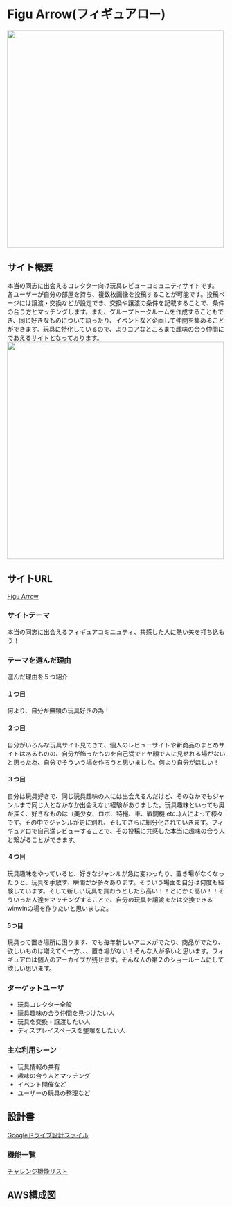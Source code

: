 # Figu Arrow(フィギュアロー)
<img src="https://user-images.githubusercontent.com/64743218/94236097-9a04fb00-ff47-11ea-9970-f601d704a9cb.png" width="500px">

## サイト概要
本当の同志に出会えるコレクター向け玩具レビューコミュニティサイトです。
各ユーザーが自分の部屋を持ち、複数枚画像を投稿することが可能です。投稿ページには譲渡・交換などが設定でき、交換や譲渡の条件を記載することで、条件の合う方とマッチングします。また、グループトークルームを作成することもでき、同じ好きなものについて語ったり、イベントなど企画して仲間を集めることができます。玩具に特化しているので、よりコアなところまで趣味の合う仲間にであえるサイトとなっております。
<img src="https://user-images.githubusercontent.com/64743218/94236434-2dd6c700-ff48-11ea-8c41-5f745aedecb6.png" width="500px">
## サイトURL
[Figu Arrow](http://52.199.225.63/)
### サイトテーマ
本当の同志に出会えるフィギュアコミニュティ、共感した人に熱い矢を打ち込もう！

### テーマを選んだ理由
選んだ理由を５つ紹介
#### １つ目
何より、自分が無類の玩具好きの為！

#### ２つ目
自分がいろんな玩具サイト見てきて、個人のレビューサイトや新商品のまとめサイトはあるものの、自分が飾ったものを自己満でドヤ顔で人に見せれる場がないと思った為、自分でそういう場を作ろうと思いました。何より自分がほしい！

#### ３つ目
自分は玩具好きで、同じ玩具趣味の人には出会えるんだけど、そのなかでもジャンルまで同じ人となかなか出会えない経験がありました。玩具趣味といっても奥が深く、好きなものは（美少女、ロボ、特撮、車、戦闘機 etc..)人によって様々です。その中でジャンルが更に別れ、そしてさらに細分化されていきます。フィギュアロで自己満レビューすることで、その投稿に共感した本当に趣味の合う人と繋がることができます。

#### ４つ目
玩具趣味をやっていると、好きなジャンルが急に変わったり、置き場がなくなったりと、玩具を手放す、瞬間がが多々あります。そういう場面を自分は何度も経験しています。そして新しい玩具を買おうとしたら高い！！とにかく高い！！そういった人達をマッチングすることで、自分の玩具を譲渡または交換できるwinwinの場を作りたいと思いました。

#### 5つ目
玩具って置き場所に困ります、でも毎年新しいアニメがでたり、商品がでたり、欲しいものは増えてく一方、、、置き場がない！そんな人が多いと思います。フィギュアロは個人のアーカイブが残せます。そんな人の第２のショールームにして欲しい思います。

### ターゲットユーザ
- 玩具コレクター全般
- 玩具趣味の合う仲間を見つけたい人
- 玩具を交換・譲渡したい人
- ディスプレイスペースを整理をしたい人


### 主な利用シーン
- 玩具情報の共有
- 趣味の合う人とマッチング
- イベント開催など
- ユーザーの玩具の整理など

## 設計書
[Googleドライブ設計ファイル](https://drive.google.com/drive/folders/1J4BQrAuKbFlFIKMWtDvTPFV52gTP9PRW?usp=sharing)
### 機能一覧
[チャレンジ機能リスト](https://docs.google.com/spreadsheets/d/1eaHJllCCdWaSJI952Y0Sl6xS8kEBKsb1EhBgmzUY6qA/edit?usp=sharing)
## AWS構成図
<img scr="https://user-images.githubusercontent.com/64743218/94242371-e4d74080-ff50-11ea-8623-ce1a8c6f4406.jpg">
